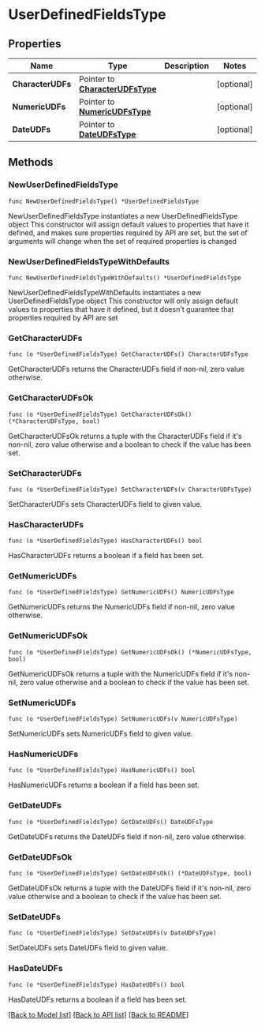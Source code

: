 # UserDefinedFieldsType

## Properties

Name | Type | Description | Notes
------------ | ------------- | ------------- | -------------
**CharacterUDFs** | Pointer to [**CharacterUDFsType**](CharacterUDFsType.md) |  | [optional] 
**NumericUDFs** | Pointer to [**NumericUDFsType**](NumericUDFsType.md) |  | [optional] 
**DateUDFs** | Pointer to [**DateUDFsType**](DateUDFsType.md) |  | [optional] 

## Methods

### NewUserDefinedFieldsType

`func NewUserDefinedFieldsType() *UserDefinedFieldsType`

NewUserDefinedFieldsType instantiates a new UserDefinedFieldsType object
This constructor will assign default values to properties that have it defined,
and makes sure properties required by API are set, but the set of arguments
will change when the set of required properties is changed

### NewUserDefinedFieldsTypeWithDefaults

`func NewUserDefinedFieldsTypeWithDefaults() *UserDefinedFieldsType`

NewUserDefinedFieldsTypeWithDefaults instantiates a new UserDefinedFieldsType object
This constructor will only assign default values to properties that have it defined,
but it doesn't guarantee that properties required by API are set

### GetCharacterUDFs

`func (o *UserDefinedFieldsType) GetCharacterUDFs() CharacterUDFsType`

GetCharacterUDFs returns the CharacterUDFs field if non-nil, zero value otherwise.

### GetCharacterUDFsOk

`func (o *UserDefinedFieldsType) GetCharacterUDFsOk() (*CharacterUDFsType, bool)`

GetCharacterUDFsOk returns a tuple with the CharacterUDFs field if it's non-nil, zero value otherwise
and a boolean to check if the value has been set.

### SetCharacterUDFs

`func (o *UserDefinedFieldsType) SetCharacterUDFs(v CharacterUDFsType)`

SetCharacterUDFs sets CharacterUDFs field to given value.

### HasCharacterUDFs

`func (o *UserDefinedFieldsType) HasCharacterUDFs() bool`

HasCharacterUDFs returns a boolean if a field has been set.

### GetNumericUDFs

`func (o *UserDefinedFieldsType) GetNumericUDFs() NumericUDFsType`

GetNumericUDFs returns the NumericUDFs field if non-nil, zero value otherwise.

### GetNumericUDFsOk

`func (o *UserDefinedFieldsType) GetNumericUDFsOk() (*NumericUDFsType, bool)`

GetNumericUDFsOk returns a tuple with the NumericUDFs field if it's non-nil, zero value otherwise
and a boolean to check if the value has been set.

### SetNumericUDFs

`func (o *UserDefinedFieldsType) SetNumericUDFs(v NumericUDFsType)`

SetNumericUDFs sets NumericUDFs field to given value.

### HasNumericUDFs

`func (o *UserDefinedFieldsType) HasNumericUDFs() bool`

HasNumericUDFs returns a boolean if a field has been set.

### GetDateUDFs

`func (o *UserDefinedFieldsType) GetDateUDFs() DateUDFsType`

GetDateUDFs returns the DateUDFs field if non-nil, zero value otherwise.

### GetDateUDFsOk

`func (o *UserDefinedFieldsType) GetDateUDFsOk() (*DateUDFsType, bool)`

GetDateUDFsOk returns a tuple with the DateUDFs field if it's non-nil, zero value otherwise
and a boolean to check if the value has been set.

### SetDateUDFs

`func (o *UserDefinedFieldsType) SetDateUDFs(v DateUDFsType)`

SetDateUDFs sets DateUDFs field to given value.

### HasDateUDFs

`func (o *UserDefinedFieldsType) HasDateUDFs() bool`

HasDateUDFs returns a boolean if a field has been set.


[[Back to Model list]](../README.md#documentation-for-models) [[Back to API list]](../README.md#documentation-for-api-endpoints) [[Back to README]](../README.md)


